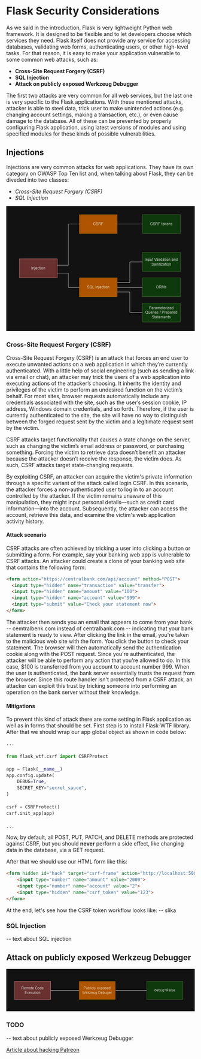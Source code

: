 # Flask Security Considerations

As we said in the introduction, Flask is very lightweight Python web framework. It is designed to be flexible and to let developers choose which services they need. Flask itself does not provide any service for accessing databases, validating web forms, authenticating users, or other high-level tasks. For that reason, it is easy to make your application vulnerable to some common web attacks, such as:
- **Cross-Site Request Forgery (CSRF)**
- **SQL Injection**
- **Attack on publicly exposed Werkzeug Debugger**

The first two attacks are very common for all web services, but the last one is very specific to the Flask applications. With these mentioned attacks, attacker is able to steel data, trick user to make unintended actions (e.g. changing account settings, making a transaction, etc.), or even cause damage to the database. 
All of these can be prevented by properly configuring Flask application, using latest versions of modules and using specified modules for these kinds of possible vulnerabilities.

## Injections
Injections are very common attacks for web applications. They have its own category on OWASP Top Ten list and, when talking about Flask, they can be diveded into two classes:
- *Cross-Site Request Forgery (CSRF)*
- *SQL Injection*

![Injections](https://github.com/Dragan2402/zoss-23-24/blob/main/2.%20Service%20layer/Injections.png)

### Cross-Site Request Forgery (CSRF)
Cross-Site Request Forgery (CSRF) is an attack that forces an end user to execute unwanted actions on a web application in which they’re currently authenticated. With a little help of social engineering (such as sending a link via email or chat), an attacker may trick the users of a web application into executing actions of the attacker’s choosing. It inherits the identity and privileges of the victim to perform an undesired function on the victim’s behalf. For most sites, browser requests automatically include any credentials associated with the site, such as the user’s session cookie, IP address, Windows domain credentials, and so forth. Therefore, if the user is currently authenticated to the site, the site will have no way to distinguish between the forged request sent by the victim and a legitimate request sent by the victim.

CSRF attacks target functionality that causes a state change on the server, such as changing the victim’s email address or password, or purchasing something. Forcing the victim to retrieve data doesn’t benefit an attacker because the attacker doesn’t receive the response, the victim does. As such, CSRF attacks target state-changing requests.

By exploiting CSRF, an attacker can acquire the victim's private information through a specific variant of the attack called login CSRF. In this scenario, the attacker forces a non-authenticated user to log in to an account controlled by the attacker. If the victim remains unaware of this manipulation, they might input personal details—such as credit card information—into the account. Subsequently, the attacker can access the account, retrieve this data, and examine the victim's web application activity history.

#### Attack scenario
CSRF attacks are often achieved by tricking a user into clicking a button or submitting a form. For example, say your banking web app is vulnerable to CSRF attacks. An attacker could create a clone of your banking web site that contains the following form:
```html
<form action="https://centralbank.com/api/account" method="POST">
  <input type="hidden" name="transaction" value="transfer">
  <input type="hidden" name="amount" value="100">
  <input type="hidden" name="account" value="999">
  <input type="submit" value="Check your statement now">
</form>
```
The attacker then sends you an email that appears to come from your bank -- cemtralbenk.com instead of centralbank.com -- indicating that your bank statement is ready to view. After clicking the link in the email, you're taken to the malicious web site with the form. You click the button to check your statement. The browser will then automatically send the authentication cookie along with the POST request. Since you're authenticated, the attacker will be able to perform any action that you're allowed to do. In this case, $100 is transferred from you account to account number 999. When the user is authenticated, the bank server essentially trusts the request from the browser. Since this route handler isn't protected from a CSRF attack, an attacker can exploit this trust by tricking someone into performing an operation on the bank server without their knowledge.

#### Mitigations
To prevent this kind of attack there are some setting in Flask application as well as in forms that should be set. First step is to install Flask-WTF library. After that we should wrap our app global object as shown in code below:
```python
...

from flask_wtf.csrf import CSRFProtect

app = Flask(__name__)
app.config.update(
    DEBUG=True,
    SECRET_KEY="secret_sauce",
)

csrf = CSRFProtect()
csrf.init_app(app)

...
```
Now, by default, all POST, PUT, PATCH, and DELETE methods are protected against CSRF, but you should **never** perform a side effect, like changing data in the database, via a GET request.

After that we should use our HTML form like this:
```html
<form hidden id="hack" target="csrf-frame" action="http://localhost:5000/accounts" method="POST" autocomplete="off">
    <input type="number" name="amount" value="2000">
    <input type="number" name="account" value="2">
    <input type="hidden" name="csrf_token" value="123">
</form>
```
At the end, let's see how the CSRF token workflow looks like:
-- slika

### SQL Injection
-- text about SQL injection


## Attack on publicly exposed Werkzeug Debugger
![Werkzeug](https://github.com/Dragan2402/zoss-23-24/blob/main/2.%20Service%20layer/Werkzeug.png)

### TODO
-- text about publicly exposed Werkzeug Debugger

[Article about hacking Patreon](https://labs.detectify.com/writeups/how-patreon-got-hacked-publicly-exposed-werkzeug-debugger/)
